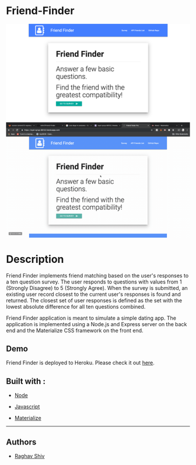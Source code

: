 # Friend-Finder

![alt text](./Friend_screenshot.png "Friend Finder")
![alt text](./Friend.gif "Friend Finder")

# Description

Friend Finder implements friend matching based on the user's responses to a ten question survey. The user responds to questions with values from 1 (Strongly Disagree) to 5 (Strongly Agree). When the survey is submitted, an existing user record closest to the current user's responses is found and returned. The closest set of user responses is defined as the set with the lowest absolute difference for all ten questions combined.

Friend Finder application is meant to simulate a simple dating app. The application is implemented using a Node.js and Express server on the back end and the Materialize CSS framework on the front end.

## Demo
Friend Finder is deployed to Heroku. Please check it out [here](https://dashboard.heroku.com/apps/royal-syrup-88132).

## Built with :

* [Node](https://www.w3schools.com/nodejs/nodejs_intro.asp) 

* [Javascript](https://www.w3schools.com/js/js_intro.asp)

* [Materialize](https://materializecss.com/about.html)

<hr>

## Authors

* [Raghav Shiv](https://github.com/rshiv7)